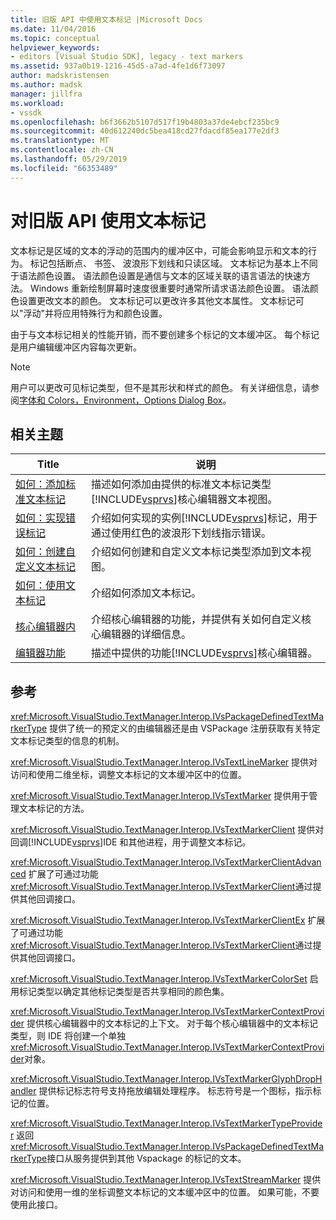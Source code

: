 ```yaml
---
title: 旧版 API 中使用文本标记 |Microsoft Docs
ms.date: 11/04/2016
ms.topic: conceptual
helpviewer_keywords:
- editors [Visual Studio SDK], legacy - text markers
ms.assetid: 937a0b19-1216-45d5-a7ad-4fe1d6f73097
author: madskristensen
ms.author: madsk
manager: jillfra
ms.workload:
- vssdk
ms.openlocfilehash: b6f3662b5107d517f19b4803a37de4ebcf235bc9
ms.sourcegitcommit: 40d612240dc5bea418cd27fdacdf85ea177e2df3
ms.translationtype: MT
ms.contentlocale: zh-CN
ms.lasthandoff: 05/29/2019
ms.locfileid: "66353489"
---
```

# <a name="using-text-markers-with-the-legacy-api"></a>对旧版 API 使用文本标记
文本标记是区域的文本的浮动的范围内的缓冲区中，可能会影响显示和文本的行为。 标记包括断点、 书签、 波浪形下划线和只读区域。 文本标记为基本上不同于语法颜色设置。 语法颜色设置是通信与文本的区域关联的语言语法的快速方法。 Windows 重新绘制屏幕时速度很重要时通常所请求语法颜色设置。 语法颜色设置更改文本的颜色。 文本标记可以更改许多其他文本属性。 文本标记可以"浮动"并将应用特殊行为和颜色设置。

 由于与文本标记相关的性能开销，而不要创建多个标记的文本缓冲区。 每个标记是用户编辑缓冲区内容每次更新。

> [!NOTE]
> 用户可以更改可见标记类型，但不是其形状和样式的颜色。 有关详细信息，请参阅[字体和 Colors，Environment，Options Dialog Box](../ide/reference/fonts-and-colors-environment-options-dialog-box.md)。

## <a name="related-topics"></a>相关主题

| Title | 说明 |
| - | - |
| [如何：添加标准文本标记](../extensibility/how-to-add-standard-text-markers.md) | 描述如何添加由提供的标准文本标记类型[!INCLUDE[vsprvs](../code-quality/includes/vsprvs_md.md)]核心编辑器文本视图。 |
| [如何：实现错误标记](../extensibility/how-to-implement-error-markers.md) | 介绍如何实现的实例[!INCLUDE[vsprvs](../code-quality/includes/vsprvs_md.md)]标记，用于通过使用红色的波浪形下划线指示错误。 |
| [如何：创建自定义文本标记](../extensibility/how-to-create-custom-text-markers.md) | 介绍如何创建和自定义文本标记类型添加到文本视图。 |
| [如何：使用文本标记](../extensibility/how-to-use-text-markers.md) | 介绍如何添加文本标记。 |
| [核心编辑器内](../extensibility/inside-the-core-editor.md) | 介绍核心编辑器的功能，并提供有关如何自定义核心编辑器的详细信息。 |
| [编辑器功能](https://msdn.microsoft.com/library/bdac940d-1f14-4019-a01f-fd0bb3dc7198) | 描述中提供的功能[!INCLUDE[vsprvs](../code-quality/includes/vsprvs_md.md)]核心编辑器。 |

## <a name="reference"></a>参考
 <xref:Microsoft.VisualStudio.TextManager.Interop.IVsPackageDefinedTextMarkerType> 提供了统一的预定义的由编辑器还是由 VSPackage 注册获取有关特定文本标记类型的信息的机制。

 <xref:Microsoft.VisualStudio.TextManager.Interop.IVsTextLineMarker> 提供对访问和使用二维坐标，调整文本标记的文本缓冲区中的位置。

 <xref:Microsoft.VisualStudio.TextManager.Interop.IVsTextMarker> 提供用于管理文本标记的方法。

 <xref:Microsoft.VisualStudio.TextManager.Interop.IVsTextMarkerClient> 提供对回调[!INCLUDE[vsprvs](../code-quality/includes/vsprvs_md.md)]IDE 和其他进程，用于调整文本标记。

 <xref:Microsoft.VisualStudio.TextManager.Interop.IVsTextMarkerClientAdvanced> 扩展了可通过功能<xref:Microsoft.VisualStudio.TextManager.Interop.IVsTextMarkerClient>通过提供其他回调接口。

 <xref:Microsoft.VisualStudio.TextManager.Interop.IVsTextMarkerClientEx> 扩展了可通过功能<xref:Microsoft.VisualStudio.TextManager.Interop.IVsTextMarkerClient>通过提供其他回调接口。

 <xref:Microsoft.VisualStudio.TextManager.Interop.IVsTextMarkerColorSet> 启用标记类型以确定其他标记类型是否共享相同的颜色集。

 <xref:Microsoft.VisualStudio.TextManager.Interop.IVsTextMarkerContextProvider> 提供核心编辑器中的文本标记的上下文。 对于每个核心编辑器中的文本标记类型，则 IDE 将创建一个单独<xref:Microsoft.VisualStudio.TextManager.Interop.IVsTextMarkerContextProvider>对象。

 <xref:Microsoft.VisualStudio.TextManager.Interop.IVsTextMarkerGlyphDropHandler> 提供标记标志符号支持拖放编辑处理程序。 标志符号是一个图标，指示标记的位置。

 <xref:Microsoft.VisualStudio.TextManager.Interop.IVsTextMarkerTypeProvider> 返回<xref:Microsoft.VisualStudio.TextManager.Interop.IVsPackageDefinedTextMarkerType>接口从服务提供到其他 Vspackage 的标记的文本。

 <xref:Microsoft.VisualStudio.TextManager.Interop.IVsTextStreamMarker> 提供对访问和使用一维的坐标调整文本标记的文本缓冲区中的位置。 如果可能，不要使用此接口。
